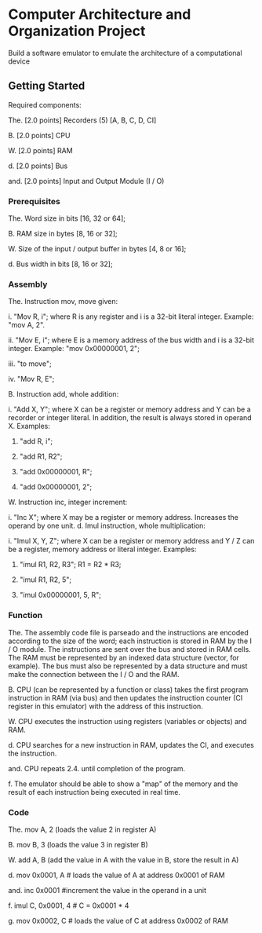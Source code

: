 # Computer Architecture and Organization Project

Build a software emulator to emulate the architecture of a computational device

## Getting Started

Required components:

The. [2.0 points] Recorders (5) [A, B, C, D, CI]

B. [2.0 points] CPU

W. [2.0 points] RAM

d. [2.0 points] Bus

and. [2.0 points] Input and Output Module (I / O)


### Prerequisites

The. Word size in bits [16, 32 or 64];

B. RAM size in bytes [8, 16 or 32];

W. Size of the input / output buffer in bytes [4, 8 or 16];

d. Bus width in bits [8, 16 or 32];


### Assembly

The. Instruction mov, move given:

i. "Mov R, i"; where R is any register and i is a 32-bit literal integer. Example: "mov A, 2".

ii. "Mov E, i"; where E is a memory address of the bus width and i is a 32-bit integer. Example: "mov 0x00000001, 2";

iii. "to move";

iv. "Mov R, E";

B. Instruction add, whole addition:

i. "Add X, Y"; where X can be a register or memory address and Y can be a recorder or integer literal. In addition, the result is always stored in operand X. Examples:

1. "add R, i";

2. "add R1, R2";

3. "add 0x00000001, R";

4. "add 0x00000001, 2";

W. Instruction inc, integer increment:

i. "Inc X"; where X may be a register or memory address. Increases the operand by one unit. d. Imul instruction, whole multiplication:

i. "Imul X, Y, Z"; where X can be a register or memory address and Y / Z can be a register, memory address or literal integer. Examples:

1. "imul R1, R2, R3"; R1 = R2 * R3;

2. "imul R1, R2, 5";

3. "imul 0x00000001, 5, R";


### Function

The. The assembly code file is parseado and the instructions are encoded according to the size of the word; each instruction is stored in RAM by the I / O module. The instructions are sent over the bus and stored in RAM cells. The RAM must be represented by an indexed data structure (vector, for example). The bus must also be represented by a data structure and must make the connection between the I / O and the RAM.

B. CPU (can be represented by a function or class) takes the first program instruction in RAM (via bus) and then updates the instruction counter (CI register in this emulator) with the address of this instruction.

W. CPU executes the instruction using registers (variables or objects) and RAM.

d. CPU searches for a new instruction in RAM, updates the CI, and executes the instruction.

and. CPU repeats 2.4. until completion of the program.

f. The emulator should be able to show a "map" of the memory and the result of each instruction being executed in real time.


### Code

The. mov A, 2 (loads the value 2 in register A)

B. mov B, 3 (loads the value 3 in register B)

W. add A, B (add the value in A with the value in B, store the result in A)

d. mov 0x0001, A # loads the value of A at address 0x0001 of RAM

and. inc 0x0001 #increment the value in the operand in a unit

f. imul C, 0x0001, 4 # C = 0x0001 * 4

g. mov 0x0002, C # loads the value of C at address 0x0002 of RAM
